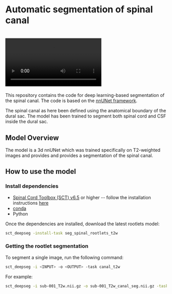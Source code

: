 # Automatic segmentation of spinal canal

# ![Segmentation on whole-spine image viewed on axial and sagittal planes](https://github.com/ivadomed/model-canal-seg/blob/abels/assets/canal%20seg%20asset%20video.mp4)

This repository contains the code for deep learning-based segmentation of the spinal canal. 
The code is based on the [nnUNet framework](https://github.com/MIC-DKFZ/nnUNet).

The spinal canal as here been defined using the anatomical boundary of the dural sac. The model has been trained to segment both spinal cord and CSF inside the dural sac. 

## Model Overview

The model is a 3d nnUNet which was trained specifically on T2-weighted images and provides and provides a segmentation of the spinal canal. 

## How to use the model

### Install dependencies

- [Spinal Cord Toolbox (SCT) v6.5](https://github.com/spinalcordtoolbox/spinalcordtoolbox/releases/tag/6.2) or higher -- follow the installation instructions [here](https://github.com/spinalcordtoolbox/spinalcordtoolbox?tab=readme-ov-file#installation)
- [conda](https://conda.io/projects/conda/en/latest/user-guide/install/index.html) 
- Python

Once the dependencies are installed, download the latest rootlets model:

```bash
sct_deepseg -install-task seg_spinal_rootlets_t2w
```

### Getting the rootlet segmentation

To segment a single image, run the following command: 

```bash
sct_deepseg -i <INPUT> -o <OUTPUT> -task canal_t2w 
```

For example:

```bash
sct_deepseg -i sub-001_T2w.nii.gz -o sub-001_T2w_canal_seg.nii.gz -task canal_t2w 